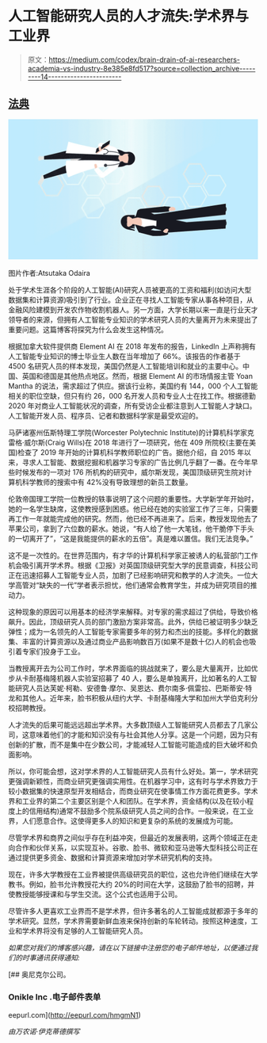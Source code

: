 # 人工智能研究人员的人才流失:学术界与工业界

> 原文：<https://medium.com/codex/brain-drain-of-ai-researchers-academia-vs-industry-8e385e8fd517?source=collection_archive---------14----------------------->

## [法典](http://medium.com/codex)

![](img/d0573e943cd366a128484fa41b799a08.png)

图片作者:Atsutaka Odaira

处于学术生涯各个阶段的人工智能(AI)研究人员被更高的工资和福利(如访问大型数据集和计算资源)吸引到了行业。企业正在寻找人工智能专家从事各种项目，从金融风险建模到开发农作物收割机器人。另一方面，大学长期以来一直是行业天才领导者的来源，但拥有人工智能专业知识的学术研究人员的大量离开为未来提出了重要问题。这篇博客将探究为什么会发生这种情况。

根据加拿大软件提供商 Element AI 在 2018 年发布的报告，LinkedIn 上声称拥有人工智能专业知识的博士毕业生人数在当年增加了 66%。该报告的作者基于 4500 名研究人员的样本发现，美国仍然是人工智能培训和就业的主要中心。中国、英国和德国是其他热点地区。然而，根据 Element AI 的市场情报主管 Yoan Mantha 的说法，需求超过了供应。据该行业称，美国约有 144，000 个人工智能相关的职位空缺，但只有约 26，000 名开发人员和专业人士在找工作。根据德勤 2020 年对商业人工智能状况的调查，所有受访企业都注意到人工智能人才缺口。人工智能开发人员、程序员、记者和数据科学家是最受欢迎的。

马萨诸塞州伍斯特理工学院(Worcester Polytechnic Institute)的计算机科学家克雷格·威尔斯(Craig Wills)在 2018 年进行了一项研究，他在 409 所院校(主要在美国)检查了 2019 年开始的计算机科学教师职位的广告。据他介绍，自 2015 年以来，寻求人工智能、数据挖掘和机器学习专家的广告比例几乎翻了一番。在今年早些时候发布的一项对 176 所机构的研究中，威尔斯发现，美国顶级研究生院对计算机科学教师的搜索中有 42%没有导致理想的新员工数量。

伦敦帝国理工学院一位教授的轶事说明了这个问题的重要性。大学新学年开始时，她的一名学生缺席，这使教授感到困惑。他已经在她的实验室工作了三年，只需要再工作一年就能完成他的研究。然而，他已经不再进来了。后来，教授发现他去了苹果公司，拿到了六位数的薪水。她说，“有人给了他一大笔钱，他干脆停下手头的一切离开了”，“这是我能提供的薪水的五倍”。真是难以置信。我们无法竞争。”

这不是一次性的。在世界范围内，有才华的计算机科学家正被诱人的私营部门工作机会吸引离开学术界。根据《卫报》对英国顶级研究型大学的民意调查，科技公司正在迅速招募人工智能专业人员，加剧了已经影响研究和教学的人才流失。一位大学高管对“缺失的一代”学者表示担忧，他们通常会教育学生，并成为研究项目的推动力。

这种现象的原因可以用基本的经济学来解释。对专家的需求超过了供给，导致价格飙升。因此，顶级研究人员的部门激励方案非常高。此外，供给已被证明多少缺乏弹性；成为一名领先的人工智能专家需要多年的努力和杰出的技能。多样化的数据集、丰富的计算资源以及通过商业产品影响数百万(如果不是数十亿)人的机会也吸引着专家们投身于工业。

当教授离开去为公司工作时，学术界面临的挑战就来了，要么是大量离开，比如优步从卡耐基梅隆机器人实验室招募了 40 人，要么是单独离开，比如著名的人工智能研究人员达芙妮·柯勒、安德鲁·摩尔、吴恩达、费尔南多·佩雷拉、巴斯蒂安·特龙和其他人。近年来，脸书积极从纽约大学、卡耐基梅隆大学和加州大学伯克利分校招聘教授。

人才流失的后果可能远远超出学术界。大多数顶级人工智能研究人员都去了几家公司，这意味着他们的才能和知识没有与社会其他人分享。这是一个问题，因为只有创新的扩散，而不是集中在少数公司，才能减轻人工智能可能造成的巨大破坏和负面影响。

所以，你可能会想，这对学术界的人工智能研究人员有什么好处。第一，学术研究更强调新颖性，而商业研究更强调实用性。在机器学习中，这有时与学术界致力于较小数据集的快速原型开发相结合，而商业研究在使事情工作方面花费更多。学术界和工业界的第二个主要区别是个人和团队。在学术界，资金结构(以及在较小程度上的信用结构)通常不鼓励多个院系级研究人员之间的合作。一般来说，在工业界，人们愿意合作。这使得更多人的知识和更复杂的系统的发展成为可能。

尽管学术界和商界之间似乎存在利益冲突，但最近的发展表明，这两个领域正在走向合作和伙伴关系，以实现互补。谷歌、脸书、微软和亚马逊等大型科技公司正在通过提供更多资金、数据和计算资源来增加对学术研究机构的支持。

现在，许多大学教授在工业界被提供高级研究员的职位，这也允许他们继续在大学教书。例如，脸书允许教授花大约 20%的时间在大学，这鼓励了脸书的招聘，并使教授能够授课和与学生交流。这个公式也适用于公司。

尽管许多人更喜欢工业界而不是学术界，但许多著名的人工智能成就都源于多年的学术研究。显然，学术界需要新鲜血液来保持创新的车轮转动。按照这种速度，工业和学术界将没有足够的人工智能研究人员。

*如果您对我们的博客感兴趣，请在以下链接中注册您的电子邮件地址，以便通过我们的时事通讯获得通知:*

 [## 奥尼克尔公司。

### Onikle Inc .电子邮件表单

eepurl.com](http://eepurl.com/hmgmN1) 

*由万农诺·伊克蒂德撰写*